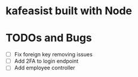 # kafeasist built with Node

# TODOs and Bugs

-   [ ] Fix foreign key removing issues
-   [ ] Add 2FA to login endpoint
-   [ ] Add employee controller
